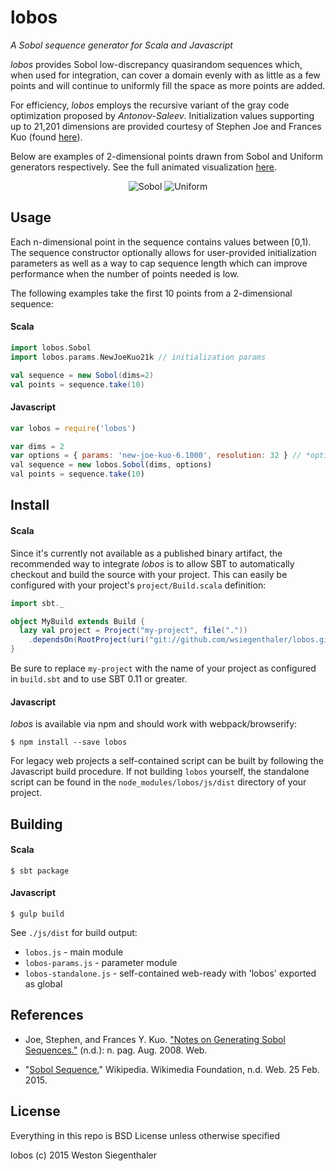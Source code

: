 # lobos
*A Sobol sequence generator for Scala and Javascript*

*lobos* provides Sobol low-discrepancy quasirandom sequences which, when used for integration, can cover a domain evenly with as little as a few points and will continue to uniformly fill the space as more points are added.

For efficiency, *lobos* employs the recursive variant of the gray code optimization proposed by *Antonov-Saleev*.  Initialization values supporting up to 21,201 dimensions are provided courtesy of Stephen Joe and Frances Kuo (found [here](http://web.maths.unsw.edu.au/~fkuo/sobol)).

Below are examples of 2-dimensional points drawn from Sobol and Uniform generators respectively. See the full animated visualization [here](http://wsiegenthaler.github.io/lobos/web-example.html).
<p align="center">
  <img src="http://wsiegenthaler.github.io/lobos/sobol.tiff" alt="Sobol">
  <img src="http://wsiegenthaler.github.io/lobos/uniform.tiff" alt="Uniform">
</p>


## Usage

Each n-dimensional point in the sequence contains values between [0,1).  The sequence constructor optionally allows for user-provided initialization parameters as well as a way to cap sequence length which can improve performance when the number of points needed is low.

The following examples take the first 10 points from a 2-dimensional sequence:

#### Scala
```scala
import lobos.Sobol
import lobos.params.NewJoeKuo21k // initialization params

val sequence = new Sobol(dims=2)
val points = sequence.take(10)
```

#### Javascript
```javascript
var lobos = require('lobos')

var dims = 2
var options = { params: 'new-joe-kuo-6.1000', resolution: 32 } // *optional*
val sequence = new lobos.Sobol(dims, options)
val points = sequence.take(10)
```


## Install

#### Scala
Since it's currently not available as a published binary artifact, the recommended way to integrate *lobos* is to allow SBT to automatically checkout and build the source with your project.  This can easily be configured with your project's ```project/Build.scala``` definition:

```scala
import sbt._

object MyBuild extends Build {
  lazy val project = Project("my-project", file("."))
    .dependsOn(RootProject(uri("git://github.com/wsiegenthaler/lobos.git")))
}
```
Be sure to replace ```my-project``` with the name of your project as configured in ```build.sbt``` and to use SBT 0.11 or greater.

#### Javascript
*lobos* is available via npm and should work with webpack/browserify:
```shell
$ npm install --save lobos
```

For legacy web projects a self-contained script can be built by following the Javascript build procedure. If not building `lobos` yourself, the standalone script can be found in the `node_modules/lobos/js/dist` directory of your project.


## Building

#### Scala
```shell
$ sbt package 
```

#### Javascript
```shell
$ gulp build
```

See `./js/dist` for build output:
* `lobos.js` - main module
* `lobos-params.js` - parameter module
* `lobos-standalone.js` - self-contained web-ready with 'lobos' exported as global


## References

* Joe, Stephen, and Frances Y. Kuo. ["Notes on Generating Sobol Sequences."](http://web.maths.unsw.edu.au/~fkuo/sobol/joe-kuo-notes.pdf) (n.d.): n. pag. Aug. 2008. Web.

* "[Sobol Sequence.](http://en.wikipedia.org/wiki/Sobol_sequence)" Wikipedia. Wikimedia Foundation, n.d. Web. 25 Feb. 2015.

## License

Everything in this repo is BSD License unless otherwise specified

lobos (c) 2015 Weston Siegenthaler
